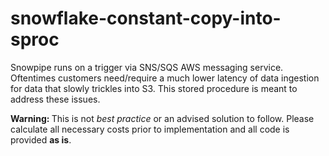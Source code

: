 # snowflake-constant-copy-into-sproc

Snowpipe runs on a trigger via SNS/SQS AWS messaging service. Oftentimes customers need/require a much lower latency of data ingestion for data that slowly trickles into S3. This stored procedure is meant to address these issues.

<b> Warning: </b> This is not <i>best practice</i> or an advised solution to follow. Please calculate all necessary costs prior to implementation and all code is provided <b>as is</b>.
